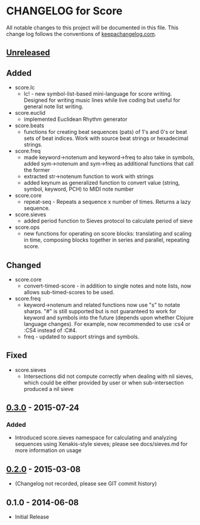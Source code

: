 # CHANGELOG for Score

All notable changes to this project will be documented in this file. This
change log follows the conventions of
[keepachangelog.com](http://keepachangelog.com/).

## [Unreleased] 

## Added

* score.lc
  * lc! - new symbol-list-based mini-language for score writing. Designed for
    writing music lines while live coding but useful for general note list
    writing.
* score.euclid
  * implemented Euclidean Rhythm generator
* score.beats
  * functions for creating beat sequences (pats) of 1's and 0's or beat sets
  of beat indices. Work with source beat strings or hexadecimal strings.
* score.freq 
  * made keyword-\>notenum and keyword-\>freq to also take in symbols, added
    sym-\>notenum and sym-\>freq as additional functions that call the former
  * extracted str-\>notenum function to work with strings
  * added keynum as generalized function to convert value (string, symbol,
    keyword, PCH) to MIDI note number
* score.core
  * repeat-seq - Repeats a sequence x number of times. Returns a lazy sequence.
* score.sieves
  * added period function to Sieves protocol to calculate period of sieve
* score.ops
  * new functions for operating on score blocks: translating and scaling in 
  time, composing blocks together in series and parallel, repeating score.

## Changed

* score.core
  * convert-timed-score - in addition to single notes and note lists, now
    allows sub-timed-scores to be used.
* score.freq
  * keyword-\>notenum and related functions now use "s" to notate sharps. 
    "#" is still supported but is not guaranteed to work for keyword and symbols
    into the future (depends upon whether Clojure language changes). For example,
    now recommended to use :cs4 or :CS4 instead of :C#4. 
  * freq - updated to support strings and symbols.

## Fixed

* score.sieves
  * Intersections did not compute correctly when dealing with nil sieves, which 
    could be either provided by user or when sub-intersection produced a nil 
    sieve


## [0.3.0] - 2015-07-24

### Added

* Introduced score.sieves namespace for calculating and analyzing sequences
  using Xenakis-style sieves; please see docs/sieves.md for more information on
  usage

## [0.2.0] - 2015-03-08

* (Changelog not recorded, please see GIT commit history)

## 0.1.0 - 2014-06-08

* Initial Release 



[Unreleased]: https://github.com/kunstmusik/score/compare/0.3.0...HEAD
[0.2.0]: https://github.com/kunstmusik/score/compare/0.1.0...0.2.0
[0.3.0]: https://github.com/kunstmusik/score/compare/0.2.0...0.3.0

